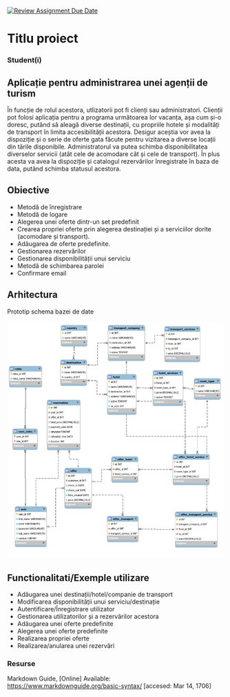 [![Review Assignment Due Date](https://classroom.github.com/assets/deadline-readme-button-24ddc0f5d75046c5622901739e7c5dd533143b0c8e959d652212380cedb1ea36.svg)](https://classroom.github.com/a/nkQZtxZE)
# Titlu proiect
### Student(i)

## Aplicație pentru administrarea unei agenții de turism
În funcție de rolul acestora, utlizatorii pot fi clienți sau administratori. Clienții pot folosi aplicația pentru a programa următoarea lor vacanța, așa cum și-o doresc, putând să aleagă diverse destinații, cu propriile hotele și modalități de transport în limita accesibilității acestora. Desigur aceștia vor avea la dispoziție și o serie de oferte gata făcute pentru vizitarea a diverse locații din tările disponibile. Administratorul va putea schimba disponibilitatea diverselor servicii (atât cele de acomodare cât și cele de transport). În plus acesta va avea la dispoziție și catalogul rezervărilor înregistrate în baza de data, putând schimba statusul acestora.

## Obiective

* Metodă de înregistrare
* Metodă de logare
* Alegerea unei oferte dintr-un set predefinit
* Crearea propriei oferte prin alegerea destinației și a serviciilor dorite (acomodare și transport).
* Adăugarea de oferte predefinite.
* Gestionarea rezervărilor
* Gestionarea disponibilității unui serviciu
* Metodă de schimbarea parolei
* Confirmare email

## Arhitectura

Prototip schema bazei de date

![Alt text](documentatie-ghid-utlizare-raport/diagramaDB.jpg)




## Functionalitati/Exemple utilizare
* Adăugarea unei destinații/hotel/companie de transport
* Modificarea disponibilității unui serviciu/destinație
* Autentificare/Înregistrare utilizator
* Gestionarea utilizatorilor și a rezervărilor acestora
* Adăugarea unei oferte predefinite
* Alegerea unei oferte predefinite
* Realizarea propriei oferte
* Realizarea/anularea unei rezervări

### Resurse
Markdown Guide, [Online] Available: https://www.markdownguide.org/basic-syntax/ [accesed: Mar 14, 1706]
